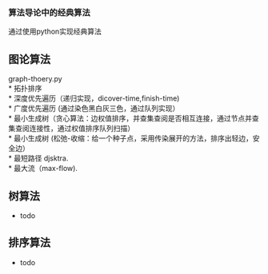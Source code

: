 ### 算法导论中的经典算法
通过使用python实现经典算法
## 图论算法  
  graph-thoery.py    
    * 拓扑排序    
    * 深度优先遍历（递归实现，dicover-time,finish-time)  
    * 广度优先遍历 (通过染色黑白灰三色，通过队列实现）     
    * 最小生成树（贪心算法：边权值排序，并查集查阅是否相互连接，通过节点并查集查阅连接性，通过权值排序队列扫描）  
    * 最小生成树 (松弛-收缩：给一个种子点，采用传染展开的方法，排序出轻边，安全边）  
    * 最短路径 djsktra.  
    * 最大流（max-flow).  
    
## 树算法
  * todo  
  
  
## 排序算法
  * todo  

